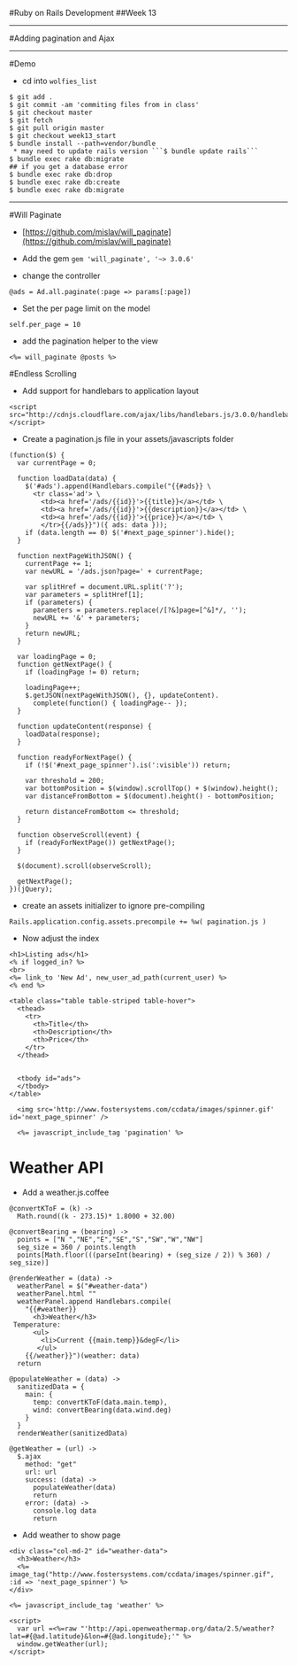 #Ruby on Rails Development
##Week 13

---
#Adding pagination and Ajax

---
#Demo
* cd into ```wolfies_list```

```
$ git add . 
$ git commit -am 'commiting files from in class'
$ git checkout master 
$ git fetch
$ git pull origin master
$ git checkout week13_start
$ bundle install --path=vendor/bundle
 * may need to update rails version ```$ bundle update rails```
$ bundle exec rake db:migrate
## if you get a database error
$ bundle exec rake db:drop
$ bundle exec rake db:create
$ bundle exec rake db:migrate
```

---
#Will Paginate
* [https://github.com/mislav/will_paginate](https://github.com/mislav/will_paginate)

* Add the gem ```gem 'will_paginate', '~> 3.0.6'```

* change the controller
```
@ads = Ad.all.paginate(:page => params[:page])
```
* Set the per page limit on the model
```
self.per_page = 10
```
* add the pagination helper to the view
```
<%= will_paginate @posts %>
````



#Endless Scrolling

* Add support for handlebars to application layout
```
<script src="http://cdnjs.cloudflare.com/ajax/libs/handlebars.js/3.0.0/handlebars.min.js"> </script>

```

* Create a pagination.js file in your assets/javascripts folder
```
(function($) {
  var currentPage = 0;

  function loadData(data) {
    $('#ads').append(Handlebars.compile("{{#ads}} \
      <tr class='ad'> \
        <td><a href='/ads/{{id}}'>{{title}}</a></td> \
        <td><a href='/ads/{{id}}'>{{description}}</a></td> \
        <td><a href='/ads/{{id}}'>{{price}}</a></td> \
        </tr>{{/ads}}")({ ads: data }));
    if (data.length == 0) $('#next_page_spinner').hide();
  }

  function nextPageWithJSON() {
    currentPage += 1;
    var newURL = '/ads.json?page=' + currentPage;

    var splitHref = document.URL.split('?');
    var parameters = splitHref[1];
    if (parameters) {
      parameters = parameters.replace(/[?&]page=[^&]*/, '');
      newURL += '&' + parameters;
    }
    return newURL;
  }

  var loadingPage = 0;
  function getNextPage() {
    if (loadingPage != 0) return;

    loadingPage++;
    $.getJSON(nextPageWithJSON(), {}, updateContent).
      complete(function() { loadingPage-- });
  }

  function updateContent(response) {
    loadData(response);
  }

  function readyForNextPage() {
    if (!$('#next_page_spinner').is(':visible')) return;

    var threshold = 200;
    var bottomPosition = $(window).scrollTop() + $(window).height();
    var distanceFromBottom = $(document).height() - bottomPosition;

    return distanceFromBottom <= threshold;
  }

  function observeScroll(event) {
    if (readyForNextPage()) getNextPage();
  }

  $(document).scroll(observeScroll);

  getNextPage();
})(jQuery);

```

* create an assets initializer to ignore pre-compiling
```
Rails.application.config.assets.precompile += %w( pagination.js )
```

* Now adjust the index
```
<h1>Listing ads</h1>
<% if logged_in? %>
<br>
<%= link_to 'New Ad', new_user_ad_path(current_user) %>
<% end %>

<table class="table table-striped table-hover">
  <thead>
    <tr>
      <th>Title</th>
      <th>Description</th>
      <th>Price</th>
    </tr>
  </thead>


  <tbody id="ads">
  </tbody>
</table>

  <img src='http://www.fostersystems.com/ccdata/images/spinner.gif' id='next_page_spinner' />

  <%= javascript_include_tag 'pagination' %>

```

# Weather API
* Add a weather.js.coffee

```
@convertKToF = (k) ->
  Math.round((k - 273.15)* 1.8000 + 32.00)

@convertBearing = (bearing) ->
  points = ["N ","NE","E","SE","S","SW","W","NW"]
  seg_size = 360 / points.length
  points[Math.floor(((parseInt(bearing) + (seg_size / 2)) % 360) / seg_size)]
  
@renderWeather = (data) ->
  weatherPanel = $("#weather-data")
  weatherPanel.html ""
  weatherPanel.append Handlebars.compile(
    "{{#weather}} 
      <h3>Weather</h3>
 Temperature:
      <ul>
        <li>Current {{main.temp}}&degF</li>
       </ul>
    {{/weather}}")(weather: data)
  return

@populateWeather = (data) ->
  sanitizedData = {
    main: {
      temp: convertKToF(data.main.temp),
      wind: convertBearing(data.wind.deg)
    }
  }
  renderWeather(sanitizedData)
  
@getWeather = (url) ->
  $.ajax
    method: "get"
    url: url
    success: (data) ->
      populateWeather(data)
      return
    error: (data) ->
      console.log data
      return
```

* Add weather to show page
```
<div class="col-md-2" id="weather-data">
  <h3>Weather</h3>
  <%= image_tag("http://www.fostersystems.com/ccdata/images/spinner.gif", :id => 'next_page_spinner') %>
</div>

<%= javascript_include_tag 'weather' %>

<script>
  var url =<%=raw "'http://api.openweathermap.org/data/2.5/weather?lat=#{@ad.latitude}&lon=#{@ad.longitude};'" %>
  window.getWeather(url);
</script>
```
